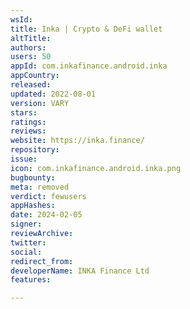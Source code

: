 ```yaml
---
wsId: 
title: Inka | Crypto & DeFi wallet
altTitle: 
authors: 
users: 50
appId: com.inkafinance.android.inka
appCountry: 
released: 
updated: 2022-08-01
version: VARY
stars: 
ratings: 
reviews: 
website: https://inka.finance/
repository: 
issue: 
icon: com.inkafinance.android.inka.png
bugbounty: 
meta: removed
verdict: fewusers
appHashes: 
date: 2024-02-05
signer: 
reviewArchive: 
twitter: 
social: 
redirect_from: 
developerName: INKA Finance Ltd
features: 

---
```


